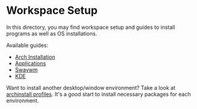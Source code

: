 # Workspace Setup

In this directory, you may find workspace setup and guides to install programs
as well as OS installations.

Available guides:

- [Arch Installation](ARCH-INSTALLATION.md)
- [Applications](APPLICATIONS.md)
- [Swaywm](SWAYWM.md)
- [KDE](KDE.md)

Want to install another desktop/window environment? Take a look at
[archinstall profiles](https://github.com/archlinux/archinstall/tree/master/archinstall/default_profiles).
It's a good start to install necessary packages for each environment.
